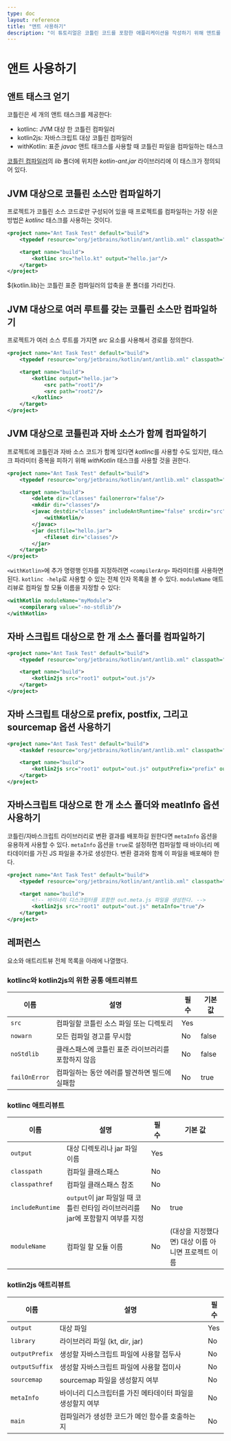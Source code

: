 ```yaml
---
type: doc
layout: reference
title: "앤트 사용하기"
description: "이 튜토리얼은 코틀린 코드를 포함한 애플리케이션을 작성하기 위해 앤트를 사용하는 여러 상황을 설명한다."
---
```


# 앤트 사용하기

## 앤트 태스크 얻기

코틀린은 세 개의 앤트 태스크를 제공한다:

* kotlinc: JVM 대상 한 코틀린 컴파일러
* kotlin2js: 자바스크립트 대상 코틀린 컴파일러
* withKotlin: 표준 *javac* 앤트 태크스를 사용할 때 코틀린 파일을 컴파일하는 태스크

[코틀린 컴파일러]({{site.data.releases.latest.url}})의 *lib* 폴더에 위치한 *kotlin-ant.jar* 라이브러리에 이 태스크가 정의되어 있다.


## JVM 대상으로 코틀린 소스만 컴파일하기

프로젝트가 코틀린 소스 코드로만 구성되어 있을 때 프로젝트를 컴파일하는 가장 쉬운 방법은 *kotlinc* 태스크를 사용하는 것이다.

``` xml
<project name="Ant Task Test" default="build">
    <typedef resource="org/jetbrains/kotlin/ant/antlib.xml" classpath="${kotlin.lib}/kotlin-ant.jar"/>

    <target name="build">
        <kotlinc src="hello.kt" output="hello.jar"/>
    </target>
</project>
```

${kotlin.lib}는 코틀린 표준 컴파일러의 압축을 푼 폴더를 가리킨다.

## JVM 대상으로 여러 루트를 갖는 코틀린 소스만 컴파일하기

프로젝트가 여러 소스 루트를 가지면 *src* 요소를 사용해서 경로를 정의한다.

``` xml
<project name="Ant Task Test" default="build">
    <typedef resource="org/jetbrains/kotlin/ant/antlib.xml" classpath="${kotlin.lib}/kotlin-ant.jar"/>

    <target name="build">
        <kotlinc output="hello.jar">
            <src path="root1"/>
            <src path="root2"/>
        </kotlinc>
    </target>
</project>
```

## JVM 대상으로 코틀린과 자바 소스가 함께 컴파일하기

프로젝트에 코틀린과 자바 소스 코드가 함께 있다면 *kotlinc*를 사용할 수도 있지만,
태스크 파라미터 중복을 피하기 위해 *withKotlin* 태스크를 사용할 것을 권한다.

``` xml
<project name="Ant Task Test" default="build">
    <typedef resource="org/jetbrains/kotlin/ant/antlib.xml" classpath="${kotlin.lib}/kotlin-ant.jar"/>

    <target name="build">
        <delete dir="classes" failonerror="false"/>
        <mkdir dir="classes"/>
        <javac destdir="classes" includeAntRuntime="false" srcdir="src">
            <withKotlin/>
        </javac>
        <jar destfile="hello.jar">
            <fileset dir="classes"/>
        </jar>
    </target>
</project>
```

`<withKotlin>`에 추가 명령행 인자를 지정하려면 `<compilerArg>` 파라미터를 사용하면 된다.
`kotlinc -help`로 사용할 수 있는 전체 인자 목록을 볼 수 있다.
`moduleName` 애트리뷰로 컴파일 할 모듈 이름을 지정할 수 있다:

``` xml
<withKotlin moduleName="myModule">
    <compilerarg value="-no-stdlib"/>
</withKotlin>
```


## 자바 스크립트 대상으로 한 개 소스 폴더를 컴파일하기

``` xml
<project name="Ant Task Test" default="build">
    <typedef resource="org/jetbrains/kotlin/ant/antlib.xml" classpath="${kotlin.lib}/kotlin-ant.jar"/>

    <target name="build">
        <kotlin2js src="root1" output="out.js"/>
    </target>
</project>
```

## 자바 스크립트 대상으로 prefix, postfix, 그리고 sourcemap 옵션 사용하기

``` xml
<project name="Ant Task Test" default="build">
    <taskdef resource="org/jetbrains/kotlin/ant/antlib.xml" classpath="${kotlin.lib}/kotlin-ant.jar"/>

    <target name="build">
        <kotlin2js src="root1" output="out.js" outputPrefix="prefix" outputPostfix="postfix" sourcemap="true"/>
    </target>
</project>
```

## 자바스크립트 대상으로 한 개 소스 폴더와 meatInfo 옵션 사용하기

코틀린/자바스크립트 라이브러리로 변환 결과를 배포하길 원한다면 `metaInfo` 옵션을 유용하게 사용할 수 있다.
`metaInfo` 옵션을 `true`로 설정하면 컴파일할 때 바이너리 메타데이터를 가진 JS 파일을 추가로 생성한다. 변환 결과와 함께 이 파일을 배포해야 한다.

``` xml
<project name="Ant Task Test" default="build">
    <typedef resource="org/jetbrains/kotlin/ant/antlib.xml" classpath="${kotlin.lib}/kotlin-ant.jar"/>

    <target name="build">
        <!-- 바이너리 디스크립터를 포함한 out.meta.js 파일을 생성한다. -->
        <kotlin2js src="root1" output="out.js" metaInfo="true"/>
    </target>
</project>
```

## 레퍼런스

요소와 애트리트뷰 전체 목록을 아래에 나열했다.

### kotlinc와 kotlin2js의 위한 공통 애트리뷰트

| 이름 | 설명 | 필수 | 기본 값 |
|------|-------------|----------|---------------|
| `src`  | 컴파일할 코틀린 소스 파일 또는 디렉토리 | Yes |  |
| `nowarn` | 모든 컴파일 경고를 무시함| No | false |
| `noStdlib` | 클래스패스에 코틀린 표준 라이브러리를 포함하지 않음 | No | false |
| `failOnError` | 컴파일하는 동안 에러를 발견하면 빌드에 실패함 | No | true |

### kotlinc 애트리뷰트

| 이름 | 설명 | 필수 | 기본 값 |
|------|-------------|----------|---------------|
| `output`  | 대상 디렉토리나 jar 파일 이름 | Yes |  |
| `classpath`  | 컴파일 클래스패스 | No |  |
| `classpathref`  | 컴파일 클래스패스 참조 | No |  |
| `includeRuntime`  | `output`이 jar 파일일 때 코틀린 런타임 라이브러리를 jar에 포함할지 여부를 지정 | No | true  |
| `moduleName` | 컴파일 할 모듈 이름 | No | (대상을 지정했다면) 대상 이름 아니면 프로젝트 이름 |


### kotlin2js 애트리뷰트

| 이름 | 설명 | 필수 |
|------|-------------|----------|
| `output`  | 대상 파일 | Yes |
| `library`  | 라이브러리 파일 (kt, dir, jar) | No |
| `outputPrefix`  | 생성할 자바스크립트 파일에 사용할 접두사 | No |
| `outputSuffix` | 생성할 자바스크립트 파일에 사용할 접미사 | No |
| `sourcemap`  | sourcemap 파일을 생성할지 여부 | No |
| `metaInfo`  | 바이너리 디스크립터를 가진 메타데이터 파일을 생성할지 여부 | No |
| `main`  | 컴파일러가 생성한 코드가 메인 함수를 호출하는지 | No |
